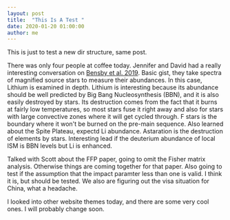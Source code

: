 ```yaml
---
layout: post
title:  "This Is A Test "
date: 2020-01-20 01:00:00
author: me
---
```

This is just to test a new dir structure, same post.

<!--more-->

There was only four people at coffee today. Jennifer and David had a really interesting conversation on [Bensby et al. 2019](https://ui.adsabs.harvard.edu/abs/2020arXiv200106222B/abstract). Basic gist, they take spectra of magnified source stars to measure their abundances. In this case, Lithium is examined in depth. Lithium is interesting because its abundance should be well predicted by Big Bang Nucleosynthesis (BBN), and it is also easily destroyed by stars. Its destruction comes from the fact that it burns at fairly low temperatures, so most stars fuse it right away and also for stars with large convective zones where it will get cycled through. F stars is the boundary where it won't be burned on the pre-main sequence. Also learned about the Spite Plateau, expectd Li abundance. Astaration is the destruction of elements by stars. Interesting lead if the deuterium abundance of local ISM is BBN levels but Li is enhanced. 

Talked with Scott about the FFP paper, going to omit the Fisher matrix analysis. Otherwise things are coming together for that paper. Also going to test if the assumption that the impact paramter less than one is valid. I think it is, but should be tested. We also are figuring out the visa situation for China, what a headache.

I looked into other website themes today, and there are some very cool ones. I will probably change soon. 
